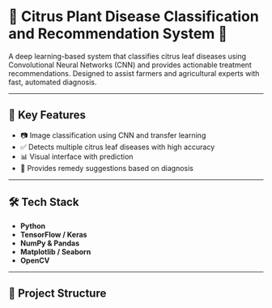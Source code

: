# 🍊 Citrus Plant Disease Classification and Recommendation System 🌿

A deep learning-based system that classifies citrus leaf diseases using Convolutional Neural Networks (CNN) and provides actionable treatment recommendations. Designed to assist farmers and agricultural experts with fast, automated diagnosis.

---

## 🧠 Key Features

- 📷 Image classification using CNN and transfer learning
- ✅ Detects multiple citrus leaf diseases with high accuracy
- 📊 Visual interface with prediction 
- 💊 Provides remedy suggestions based on diagnosis


---

## 🛠️ Tech Stack

- **Python**
- **TensorFlow / Keras**
- **NumPy & Pandas**
- **Matplotlib / Seaborn**
- **OpenCV**

---

## 📁 Project Structure

